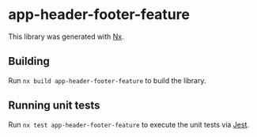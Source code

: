 # app-header-footer-feature

This library was generated with [Nx](https://nx.dev).

## Building

Run `nx build app-header-footer-feature` to build the library.

## Running unit tests

Run `nx test app-header-footer-feature` to execute the unit tests via [Jest](https://jestjs.io).
